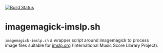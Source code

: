 [![Build Status](https://travis-ci.org/JosefFriedrich-shell/imagemagick-imslp.sh.svg?branch=master)](https://travis-ci.org/JosefFriedrich-shell/imagemagick-imslp.sh)

# imagemagick-imslp.sh

`imagemagick-imslp.sh` a wrapper script around imagemagick to process image files
suitable for [imslp.org](http://imslp.org) (International Music Score Library Project).
